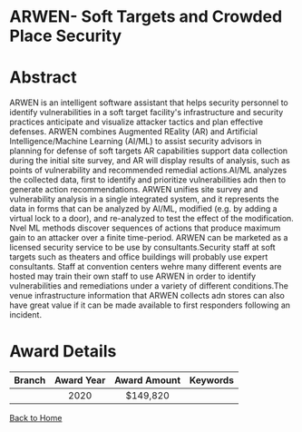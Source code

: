 
ARWEN- Soft Targets and Crowded Place Security
==============================================

# Abstract


ARWEN is an intelligent software assistant that helps security personnel to identify vulnerabilities in a soft target facility's infrastructure and security practices anticipate and visualize attacker tactics and plan effective defenses. ARWEN combines Augmented REality (AR) and Artificial Intelligence/Machine Learning (AI/ML) to assist security advisors in planning for defense of soft targets AR capabilities support data collection during the initial site survey, and AR will display results of analysis, such as points of vulnerability and recommended remedial actions.AI/ML analyzes the collected data, first to identify and prioritize vulnerabilities adn then to generate action recommendations. ARWEN unifies site survey and vulnerability analysis in a single integrated system, and it represents the data in forms that can be analyzed by AI/ML, modified (e.g. by adding a virtual lock to a door), and re-analyzed to test the effect of the modification. Nvel ML methods discover sequences of actions that produce maximum gain to an attacker over a finite time-period. ARWEN can be marketed as a licensed security service to be use by consultants.Security staff at soft targets such as theaters and office buildings will probably use expert consultants. Staff at convention centers wehre many different events are hosted may train their own staff to use ARWEN in order to identify vulnerabilities and remediations under a variety of different conditions.The venue infrastructure information that ARWEN collects adn stores can also have great value if it can be made available to first responders following an incident.  

# Award Details

|Branch|Award Year|Award Amount|Keywords|
| :---: | :---: | :---: | :---: |
||2020|$149,820||
  
  


[Back to Home](https://github.com/chrischow/dod_sbir_awards/Reports/JT/#597)